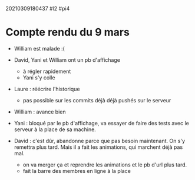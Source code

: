 20210309180437
#l2
#pi4

# Compte rendu du 9 mars

- William est malade :(

- David, Yani et William ont un pb d'affichage
    - à régler rapidement
    - Yani s'y colle

- Laure : réécrire l'historique
    - pas possible sur les commits déjà déjà pushés sur le serveur

 - William : avance bien
 
 - Yani : bloqué par le pb d'affichage, va essayer de faire des tests avec le serveur à la place de sa machine.
 
- David : c'est dûr, abandonne parce que pas besoin maintenant. On s'y remettra plus tard. Mais il a fait les animations, qui marchent déjà pas mal.
     - on va merger ça et reprendre les animations et le pb d'url plus tard.
     - fait la barre des membres en ligne à la place